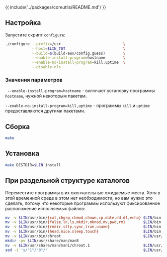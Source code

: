 {{ include('../packages/coreutils/README.md') }}


## Настройка

Запустите скрипт `configure`:

```bash
./configure --prefix=/usr                            \
            --host=$LIN_TGT                          \
            --build=$(build-aux/config.guess)        \
            --enable-install-program=hostname        \
            --enable-no-install-program=kill,uptime  \
            --disable-nls
```

### Значения параметров

` --enable-install-program=hostname` - включает установку программы `hostname`, нужной некоторым пакетам.

`--enable-no-install-program=kill,uptime` - программы `kill` и `uptime` предоставляются другими пакетами.

## Сборка

```bash
make
```

## Установка

```bash
make DESTDIR=$LIN install
```

## При раздельной структуре каталогов

Переместите программы в их окончательные ожидаемые места. Хотя в этой временной среде в этом нет необходимости, но вам нужно это сделать, потому что некоторые программы используют фиксированное расположение исполняемых файлов:

```bash
mv -v $LIN/usr/bin/{cat,chgrp,chmod,chown,cp,date,dd,df,echo} $LIN/bin
mv -v $LIN/usr/bin/{false,ln,ls,mkdir,mknod,mv,pwd,rm}        $LIN/bin
mv -v $LIN/usr/bin/{rmdir,stty,sync,true,uname}               $LIN/bin
mv -v $LIN/usr/bin/{head,nice,sleep,touch}                    $LIN/bin
mv -v $LIN/usr/bin/chroot                                     $LIN/usr/sbin
mkdir -pv $LIN/usr/share/man/man8
mv -v $LIN/usr/share/man/man1/chroot.1                        $LIN/usr/share/man/man8/chroot.8
sed -i 's/"1"/"8"/'                                           $LIN/usr/share/man/man8/chroot.8
```

